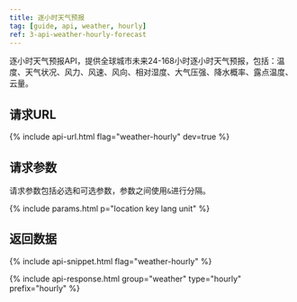 ```yaml
---
title: 逐小时天气预报
tag: [guide, api, weather, hourly]
ref: 3-api-weather-hourly-forecast
---
```


逐小时天气预报API，提供全球城市未来24-168小时逐小时天气预报，包括：温度、天气状况、风力、风速、风向、相对湿度、大气压强、降水概率、露点温度、云量。

## 请求URL

{% include api-url.html flag="weather-hourly" dev=true %}
  
## 请求参数

请求参数包括必选和可选参数，参数之间使用`&`进行分隔。

{% include params.html p="location key lang unit" %}

## 返回数据

{% include api-snippet.html flag="weather-hourly" %}

{% include api-response.html group="weather" type="hourly" prefix="hourly" %}